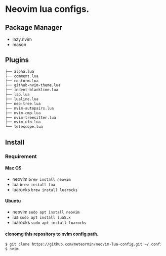 # Neovim lua configs.
## Package Manager
- lazy.nvim
- mason

## Plugins
```bash
├── alpha.lua
├── comment.lua
├── conform.lua
├── github-nvim-theme.lua
├── indent-blankline.lua
├── lsp.lua
├── lualine.lua
├── neo-tree.lua
├── nvim-autopairs.lua
├── nvim-cmp.lua
├── nvim-treesitter.lua
├── nvim-ufo.lua
└── telescope.lua
```

## Install

### Requirement
#### Mac OS
- neovim ```brew install neovim```
- lua ```brew install lua```
- luarocks ```brew install luarocks```

#### Ubuntu
- neovim ```sudo apt install neovim```
- lua ```sudo apt install lua5.x```
- luarocks ```sudo apt install luarocks``` 

#### clonomg this repository to nvim config path.
```bash
$ git clone https://github.com/meteormin/neovim-lua-config.git ~/.config/nvim
$ nvim 
```
